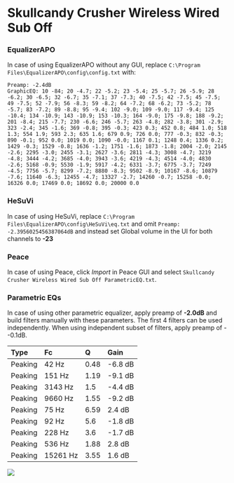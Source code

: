 # Skullcandy Crusher Wireless Wired Sub Off

### EqualizerAPO
In case of using EqualizerAPO without any GUI, replace `C:\Program Files\EqualizerAPO\config\config.txt`
with:
```
Preamp: -2.4dB
GraphicEQ: 10 -84; 20 -4.7; 22 -5.2; 23 -5.4; 25 -5.7; 26 -5.9; 28 -6.2; 30 -6.5; 32 -6.7; 35 -7.1; 37 -7.3; 40 -7.5; 42 -7.5; 45 -7.5; 49 -7.5; 52 -7.9; 56 -8.3; 59 -8.2; 64 -7.2; 68 -6.2; 73 -5.2; 78 -5.7; 83 -7.2; 89 -8.8; 95 -9.4; 102 -9.0; 109 -9.0; 117 -9.4; 125 -10.4; 134 -10.9; 143 -10.9; 153 -10.3; 164 -9.0; 175 -9.8; 188 -9.2; 201 -8.4; 215 -7.7; 230 -6.6; 246 -5.7; 263 -4.8; 282 -3.8; 301 -2.9; 323 -2.4; 345 -1.6; 369 -0.8; 395 -0.3; 423 0.3; 452 0.8; 484 1.0; 518 1.3; 554 1.9; 593 2.3; 635 1.6; 679 0.9; 726 0.0; 777 -0.3; 832 -0.3; 890 -0.1; 952 0.0; 1019 0.0; 1090 -0.0; 1167 0.1; 1248 0.4; 1336 0.2; 1429 -0.3; 1529 -0.8; 1636 -1.2; 1751 -1.6; 1873 -1.8; 2004 -2.0; 2145 -2.6; 2295 -3.0; 2455 -3.1; 2627 -3.6; 2811 -4.3; 3008 -4.7; 3219 -4.8; 3444 -4.2; 3685 -4.0; 3943 -3.6; 4219 -4.3; 4514 -4.0; 4830 -2.6; 5168 -0.9; 5530 -1.9; 5917 -4.2; 6331 -3.7; 6775 -3.7; 7249 -4.5; 7756 -5.7; 8299 -7.2; 8880 -8.3; 9502 -8.9; 10167 -8.6; 10879 -7.6; 11640 -6.3; 12455 -4.7; 13327 -2.7; 14260 -0.7; 15258 -0.0; 16326 0.0; 17469 0.0; 18692 0.0; 20000 0.0
```

### HeSuVi
In case of using HeSuVi, replace `C:\Program Files\EqualizerAPO\config\HeSuVi\eq.txt` and omit `Preamp:
-2.3956025456387064dB` and instead set Global volume in the UI for both channels to **-23**

### Peace
In case of using Peace, click *Import* in Peace GUI and select `Skullcandy Crusher Wireless Wired Sub Off ParametricEQ.txt`.

### Parametric EQs
In case of using other parametric equalizer, apply preamp of **-2.0dB** and build filters manually
with these parameters. The first 4 filters can be used independently.
When using independent subset of filters, apply preamp of --0.1dB.

| Type    | Fc       |    Q | Gain    |
|:--------|:---------|:-----|:--------|
| Peaking | 42 Hz    | 0.48 | -6.8 dB |
| Peaking | 151 Hz   | 1.19 | -9.1 dB |
| Peaking | 3143 Hz  | 1.5  | -4.4 dB |
| Peaking | 9660 Hz  | 1.55 | -9.2 dB |
| Peaking | 75 Hz    | 6.59 | 2.4 dB  |
| Peaking | 92 Hz    | 5.6  | -1.8 dB |
| Peaking | 228 Hz   | 3.6  | -1.7 dB |
| Peaking | 536 Hz   | 1.88 | 2.8 dB  |
| Peaking | 15261 Hz | 3.55 | 1.6 dB  |

![](https://raw.githubusercontent.com/jaakkopasanen/AutoEq/master/results/innerfidelity/sbaf-serious/Skullcandy%20Crusher%20Wireless%20Wired%20Sub%20Off/Skullcandy%20Crusher%20Wireless%20Wired%20Sub%20Off.png)